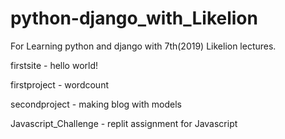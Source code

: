 # python-django_with_Likelion

For Learning python and django with 7th(2019) Likelion lectures.

firstsite - hello world!

firstproject - wordcount

secondproject - making blog with models

Javascript_Challenge - replit assignment for Javascript
